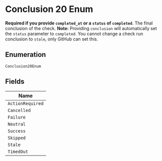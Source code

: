 
# Conclusion 20 Enum

**Required if you provide `completed_at` or a `status` of `completed`**. The final conclusion of the check.
**Note:** Providing `conclusion` will automatically set the `status` parameter to `completed`. You cannot change a check run conclusion to `stale`, only GitHub can set this.

## Enumeration

`Conclusion20Enum`

## Fields

| Name |
|  --- |
| `ActionRequired` |
| `Cancelled` |
| `Failure` |
| `Neutral` |
| `Success` |
| `Skipped` |
| `Stale` |
| `TimedOut` |


